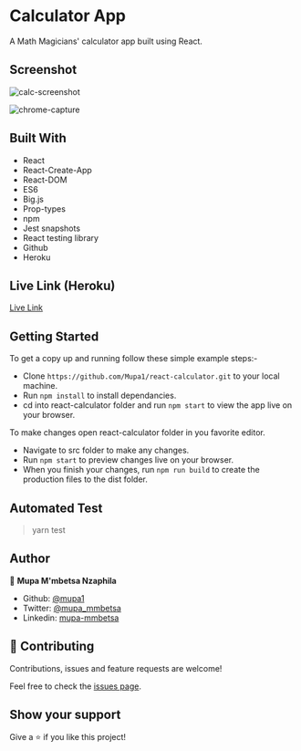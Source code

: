 # Calculator App

A Math Magicians' calculator app built using React.

## Screenshot

![calc-screenshot](https://user-images.githubusercontent.com/44979953/101976119-87df5280-3c42-11eb-9aa3-c7152c42b19f.png)

![chrome-capture](https://user-images.githubusercontent.com/44979953/101976030-b14bae80-3c41-11eb-86d6-e446d68a3cb8.gif)

## Built With

- React
- React-Create-App
- React-DOM
- ES6
- Big.js
- Prop-types
- npm
- Jest snapshots
- React testing library
- Github
- Heroku

## Live Link (Heroku)

[Live Link](https://react-calculator-app-mupa.herokuapp.com/)

## Getting Started

To get a copy up and running follow these simple example steps:-
- Clone `https://github.com/Mupa1/react-calculator.git` to your local machine.
- Run `npm install` to install dependancies.
- cd into react-calculator folder and run `npm start` to view the app live on your browser.

To make changes open react-calculator folder in you favorite editor.
- Navigate to src folder to make any changes.
- Run `npm start` to preview changes live on your browser.
- When you finish your changes, run `npm run build` to create the production files to the dist folder.

## Automated Test

 > yarn test

## Author

👤 **Mupa M'mbetsa Nzaphila**

- Github: [@mupa1](https://github.com/Mupa1)
- Twitter: [@mupa_mmbetsa](https://twitter.com/mupa_mmbetsa)
- Linkedin: [mupa-mmbetsa](https://www.linkedin.com/in/mupa-mmbetsa)

## 🤝 Contributing

Contributions, issues and feature requests are welcome!

Feel free to check the [issues page](https://github.com/Mupa1/react-calculator/issues).

## Show your support

Give a ⭐️ if you like this project!

